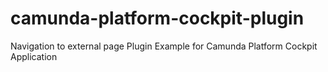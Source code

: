 # camunda-platform-cockpit-plugin
Navigation to external page Plugin Example for Camunda Platform Cockpit Application
